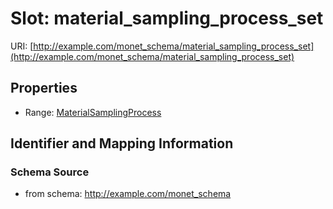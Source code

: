 # Slot: material_sampling_process_set

URI: [http://example.com/monet_schema/material_sampling_process_set](http://example.com/monet_schema/material_sampling_process_set)



<!-- no inheritance hierarchy -->


## Properties

 * Range: [MaterialSamplingProcess](MaterialSamplingProcess.md)



## Identifier and Mapping Information







### Schema Source


* from schema: http://example.com/monet_schema




